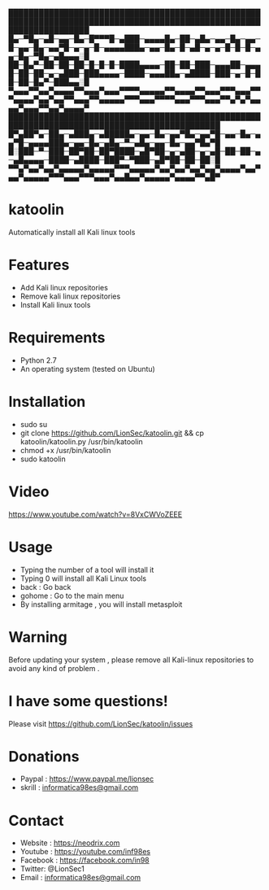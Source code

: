 
████████████████████████████████████████████████████████████████████████████████████████████████████████████████████
█▄─▀█▄─▄█─▄▄─█▄─█▀▀▀█─▄███─▄▄▄▄█▄─██─▄█▄─▄▄─█▄─▄▄─█─▄▄─█▄─▄▄▀█─▄─▄─█─▄▄▄▄███▄─▄▄─█▄─█─▄█─▄─▄─█─█─█─▄▄─█▄─▀█▄─▄█▄▄▄░█
██─█▄▀─██─██─██─█─█─█─████▄▄▄▄─██─██─███─▄▄▄██─▄▄▄█─██─██─▄─▄███─███▄▄▄▄─████─▄▄▄██▄─▄████─███─▄─█─██─██─█▄▀─███▄▄░█
▀▄▄▄▀▀▄▄▀▄▄▄▄▀▀▄▄▄▀▄▄▄▀▀▀▀▄▄▄▄▄▀▀▄▄▄▄▀▀▄▄▄▀▀▀▄▄▄▀▀▀▄▄▄▄▀▄▄▀▄▄▀▀▄▄▄▀▀▄▄▄▄▄▀▀▀▄▄▄▀▀▀▀▄▄▄▀▀▀▄▄▄▀▀▄▀▄▀▄▄▄▄▀▄▄▄▀▀▄▄▀▄▄▄▄▀
████████████████████████████████████████████████████████████████████████████████████████████
█▀▄██▀▄─██▄─▄███▄─▄█████▄─▄▄─█▄─▄▄▀█▄─▄▄▀█─▄▄─█▄─▄▄▀█─▄▄▄▄███▄─▄▄─█▄─▄█▄─▀─▄█▄─▄▄─█▄─▄▄▀█▄▀█
█░███─▀─███─██▀██─██▀████─▄█▀██─▄─▄██─▄─▄█─██─██─▄─▄█▄▄▄▄─████─▄████─███▀─▀███─▄█▀██─██─██░█
▀▀▄▀▄▄▀▄▄▀▄▄▄▄▄▀▄▄▄▄▄▀▀▀▄▄▄▄▄▀▄▄▀▄▄▀▄▄▀▄▄▀▄▄▄▄▀▄▄▀▄▄▀▄▄▄▄▄▀▀▀▄▄▄▀▀▀▄▄▄▀▄▄█▄▄▀▄▄▄▄▄▀▄▄▄▄▀▀▄█▀



# katoolin
Automatically install all Kali linux tools

# Features
- Add Kali linux repositories
- Remove kali linux repositories
- Install Kali linux tools

# Requirements
- Python 2.7
- An operating system (tested on Ubuntu)

# Installation
- sudo su
- git clone https://github.com/LionSec/katoolin.git && cp katoolin/katoolin.py /usr/bin/katoolin
- chmod +x /usr/bin/katoolin
- sudo katoolin 

# Video
https://www.youtube.com/watch?v=8VxCWVoZEEE

# Usage
- Typing the number of a tool will install it
- Typing 0 will install all Kali Linux tools
- back : Go back
- gohome : Go to the main menu
- By installing armitage , you will install metasploit

# Warning
Before updating your system , please remove all Kali-linux repositories to avoid any kind of problem .

# I have some questions!

Please visit https://github.com/LionSec/katoolin/issues

# Donations
- Paypal : https://www.paypal.me/lionsec
- skrill : informatica98es@gmail.com


# Contact
- Website : https://neodrix.com
- Youtube : https://youtube.com/inf98es
- Facebook : https://facebook.com/in98
- Twitter: @LionSec1
- Email : informatica98es@gmail.com
